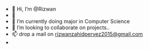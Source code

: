 - 👋 Hi, I’m @Rizwan
- 👀 
- 🌱 I’m currently doing major in Computer Science
- 💞️ I’m looking to collaborate on projects..
- 📫 drop a mail on rizwanzahidpervez2015@gmail.com
- 

<!---
Rizwan969/Rizwan969 is a ✨ special ✨ repository because its `README.md` (this file) appears on your GitHub profile.
You can click the Preview link to take a look at your changes.
--->
